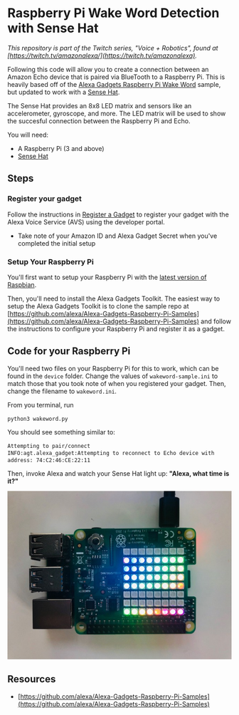 # Raspberry Pi Wake Word Detection with Sense Hat

_This repository is part of the Twitch series, "Voice + Robotics", found at [https://twitch.tv/amazonalexa/](https://twitch.tv/amazonalexa)._

Following this code will allow you to create a connection between an Amazon Echo device that is paired via BlueTooth to a Raspberry Pi. 
This is heavily based off of the [Alexa Gadgets Raspberry Pi Wake Word](https://github.com/alexa/Alexa-Gadgets-Raspberry-Pi-Samples/tree/master/src/examples/wakeword) sample, but updated to work with a [Sense Hat](https://www.raspberrypi.org/products/sense-hat/).

The Sense Hat provides an 8x8 LED matrix and sensors like an accelerometer, gyroscope, and more. The LED matrix will be used to show the succesful connection between the Raspberry Pi and Echo.

You will need:

* A Raspberry Pi (3 and above)
* [Sense Hat](https://www.raspberrypi.org/documentation/hardware/sense-hat/) 

## Steps

### Register your gadget

Follow the instructions in [Register a Gadget](https://github.com/alexa/Alexa-Gadgets-Raspberry-Pi-Samples/blob/master/README.md#registering-a-gadget-in-the-alexa-voice-service-developer-console) to register your gadget with the Alexa Voice Service (AVS) using the developer portal.

- Take note of your Amazon ID and Alexa Gadget Secret when you've completed the initial setup

### Setup Your Raspberry Pi

You'll first want to setup your Raspberry Pi with the [latest version of Raspbian](https://www.raspberrypi.org/downloads/raspbian/). 

Then, you'll need to install the Alexa Gadgets Toolkit. The easiest way to setup the Alexa Gadgets Toolkit is to clone the sample repo at [https://github.com/alexa/Alexa-Gadgets-Raspberry-Pi-Samples](https://github.com/alexa/Alexa-Gadgets-Raspberry-Pi-Samples) and follow the instructions to configure your Raspberry Pi and register it as a gadget. 

## Code for your Raspberry Pi

You'll need two files on your Raspberry Pi for this to work, which can be found in the `device` folder. Change the values of `wakeword-sample.ini` to match those that you took note of when you registered your gadget. Then, change the filename to `wakeword.ini`.

From you terminal, run

    python3 wakeword.py
    
You should see something similar to:

    Attempting to pair/connect
    INFO:agt.alexa_gadget:Attempting to reconnect to Echo device with address: 74:C2:46:CE:22:11

Then, invoke Alexa and watch your Sense Hat light up: __"Alexa, what time is it?"__

![Sense Hat](./img/rainbow.jpg)

## Resources

- [https://github.com/alexa/Alexa-Gadgets-Raspberry-Pi-Samples](https://github.com/alexa/Alexa-Gadgets-Raspberry-Pi-Samples)
